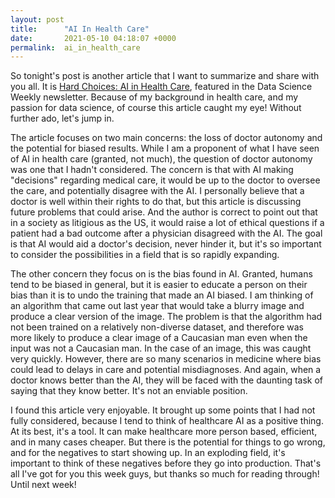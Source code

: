 ```yaml
---
layout: post
title:      "AI In Health Care"
date:       2021-05-10 04:18:07 +0000
permalink:  ai_in_health_care
---
```



So tonight's post is another article that I want to summarize and share with you all. It is [Hard Choices: AI in Health Care](http://https://medicine.yale.edu/news/yale-medicine-magazine/hard-choices-ai-in-health-care/), featured in the Data Science Weekly newsletter. Because of my background in health care, and my passion for data science, of course this article caught my eye! Without further ado, let's jump in.  

The article focuses on two main concerns: the loss of doctor autonomy and the potential for biased results. While I am a proponent of what I have seen of AI in health care (granted, not much), the question of doctor autonomy was one that I hadn't considered. The concern is that with AI making "decisions" regarding medical care, it would be up to the doctor to oversee the care, and potentially disagree with the AI. I personally believe that a doctor is well within their rights to do that, but this article is discussing future problems that could arise. And the author is correct to point out that in a society as litigious as the US, it would raise a lot of ethical questions if a patient had a bad outcome after a physician disagreed with the AI. The goal is that AI would aid a doctor's decision, never hinder it, but it's so important to consider the possibilities in a field that is so rapidly expanding.  

The other concern they focus on is the bias found in AI. Granted, humans tend to be biased in general, but it is easier to educate a person on their bias than it is to undo the training that made an AI biased. I am thinking of an algorithm that came out last year that would take a blurry image and produce a clear version of the image. The problem is that the algorithm had not been trained on a relatively non-diverse dataset, and therefore was more likely to produce a clear image of a Caucasian man even when the input was not a Caucasian man. In the case of an image, this was caught very quickly. However, there are so many scenarios in medicine where bias could lead to delays in care and potential misdiagnoses. And again, when a doctor knows better than the AI, they will be faced with the daunting task of saying that they know better. It's not an enviable position.  

I found this article very enjoyable. It brought up some points that I had not fully considered, because I tend to think of healthcare AI as a positive thing. At its best, it's a tool. It can make healthcare more person based, efficient, and in many cases cheaper. But there is the potential for things to go wrong, and for the negatives to start showing up. In an exploding field, it's important to think of these negatives before they go into production. That's all I've got for you this week guys, but thanks so much for reading through! Until next week!
